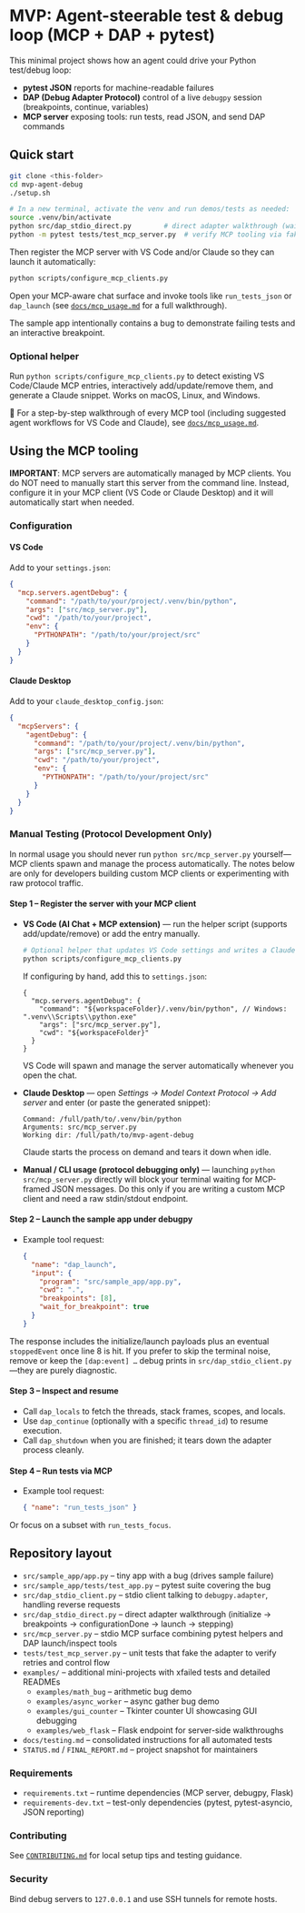 # MVP: Agent-steerable test & debug loop (MCP + DAP + pytest)

This minimal project shows how an agent could drive your Python test/debug loop:

- **pytest JSON** reports for machine-readable failures
- **DAP (Debug Adapter Protocol)** control of a live `debugpy` session (breakpoints, continue, variables)
- **MCP server** exposing tools: run tests, read JSON, and send DAP commands

## Quick start

```bash
git clone <this-folder>
cd mvp-agent-debug
./setup.sh

# In a new terminal, activate the venv and run demos/tests as needed:
source .venv/bin/activate
python src/dap_stdio_direct.py        # direct adapter walkthrough (waits for breakpoint)
python -m pytest tests/test_mcp_server.py  # verify MCP tooling via fakes
```

Then register the MCP server with VS Code and/or Claude so they can launch it automatically:

```bash
python scripts/configure_mcp_clients.py
```

Open your MCP-aware chat surface and invoke tools like `run_tests_json` or `dap_launch` (see [`docs/mcp_usage.md`](docs/mcp_usage.md) for a full walkthrough).

The sample app intentionally contains a bug to demonstrate failing tests and an interactive breakpoint.

### Optional helper

Run `python scripts/configure_mcp_clients.py` to detect existing VS Code/Claude MCP entries, interactively add/update/remove them, and generate a Claude snippet. Works on macOS, Linux, and Windows.

📘 For a step-by-step walkthrough of every MCP tool (including suggested agent workflows for VS Code and Claude), see [`docs/mcp_usage.md`](docs/mcp_usage.md).

## Using the MCP tooling

**IMPORTANT**: MCP servers are automatically managed by MCP clients. You do NOT need to manually start this server from the command line. Instead, configure it in your MCP client (VS Code or Claude Desktop) and it will automatically start when needed.

### Configuration

#### VS Code

Add to your `settings.json`:

```json
{
  "mcp.servers.agentDebug": {
    "command": "/path/to/your/project/.venv/bin/python",
    "args": ["src/mcp_server.py"],
    "cwd": "/path/to/your/project",
    "env": {
      "PYTHONPATH": "/path/to/your/project/src"
    }
  }
}
```

#### Claude Desktop

Add to your `claude_desktop_config.json`:

```json
{
  "mcpServers": {
    "agentDebug": {
      "command": "/path/to/your/project/.venv/bin/python",
      "args": ["src/mcp_server.py"],
      "cwd": "/path/to/your/project",
      "env": {
        "PYTHONPATH": "/path/to/your/project/src"
      }
    }
  }
}
```

### Manual Testing (Protocol Development Only)

In normal usage you should never run `python src/mcp_server.py` yourself—MCP clients spawn and manage the process automatically. The notes below are only for developers building custom MCP clients or experimenting with raw protocol traffic.

#### Step 1 – Register the server with your MCP client

- **VS Code (AI Chat + MCP extension)** — run the helper script (supports add/update/remove) or add the entry manually.

  ```bash
  # Optional helper that updates VS Code settings and writes a Claude snippet
  python scripts/configure_mcp_clients.py
  ```

  If configuring by hand, add this to `settings.json`:

  ```jsonc
  {
    "mcp.servers.agentDebug": {
      "command": "${workspaceFolder}/.venv/bin/python", // Windows: ".venv\\Scripts\\python.exe"
      "args": ["src/mcp_server.py"],
      "cwd": "${workspaceFolder}"
    }
  }
  ```

  VS Code will spawn and manage the server automatically whenever you open the chat.

- **Claude Desktop** — open *Settings → Model Context Protocol → Add server* and enter (or paste the generated snippet):

  ```text
  Command: /full/path/to/.venv/bin/python
  Arguments: src/mcp_server.py
  Working dir: /full/path/to/mvp-agent-debug
  ```

  Claude starts the process on demand and tears it down when idle.

- **Manual / CLI usage (protocol debugging only)** — launching `python src/mcp_server.py` directly will block your terminal waiting for MCP-framed JSON messages. Do this only if you are writing a custom MCP client and need a raw stdin/stdout endpoint.

#### Step 2 – Launch the sample app under debugpy

- Example tool request:

  ```json
  {
    "name": "dap_launch",
    "input": {
      "program": "src/sample_app/app.py",
      "cwd": ".",
      "breakpoints": [8],
      "wait_for_breakpoint": true
    }
  }
  ```

The response includes the initialize/launch payloads plus an eventual `stoppedEvent` once line 8 is hit. If you prefer to skip the terminal noise, remove or keep the `[dap:event] …` debug prints in `src/dap_stdio_client.py`—they are purely diagnostic.

#### Step 3 – Inspect and resume

- Call `dap_locals` to fetch the threads, stack frames, scopes, and locals.
- Use `dap_continue` (optionally with a specific `thread_id`) to resume execution.
- Call `dap_shutdown` when you are finished; it tears down the adapter process cleanly.

#### Step 4 – Run tests via MCP

- Example tool request:

  ```json
  { "name": "run_tests_json" }
  ```

Or focus on a subset with `run_tests_focus`.

## Repository layout

- `src/sample_app/app.py` – tiny app with a bug (drives sample failure)
- `src/sample_app/tests/test_app.py` – pytest suite covering the bug
- `src/dap_stdio_client.py` – stdio client talking to `debugpy.adapter`, handling reverse requests
- `src/dap_stdio_direct.py` – direct adapter walkthrough (initialize → breakpoints → configurationDone → launch → stepping)
- `src/mcp_server.py` – stdio MCP surface combining pytest helpers and DAP launch/inspect tools
- `tests/test_mcp_server.py` – unit tests that fake the adapter to verify retries and control flow
- `examples/` – additional mini-projects with xfailed tests and detailed READMEs
  - `examples/math_bug` – arithmetic bug demo
  - `examples/async_worker` – async gather bug demo
  - `examples/gui_counter` – Tkinter counter UI showcasing GUI debugging
  - `examples/web_flask` – Flask endpoint for server-side walkthroughs
- `docs/testing.md` – consolidated instructions for all automated tests
- `STATUS.md` / `FINAL_REPORT.md` – project snapshot for maintainers

### Requirements

- `requirements.txt` – runtime dependencies (MCP server, debugpy, Flask)
- `requirements-dev.txt` – test-only dependencies (pytest, pytest-asyncio, JSON reporting)

### Contributing

See [`CONTRIBUTING.md`](CONTRIBUTING.md) for local setup tips and testing guidance.

### Security

Bind debug servers to `127.0.0.1` and use SSH tunnels for remote hosts.
